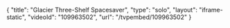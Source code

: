 {
    "title": "Glacier Three-Shelf Spacesaver",
    "type": "solo",
    "layout": "iframe-static",
    "videoId": "109963502",
    "url": "\/tvpembed\/109963502"
}